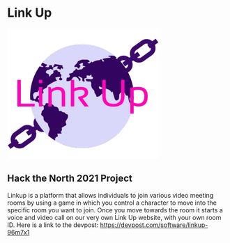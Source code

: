 # Link Up 
![Drag Racing](Logo2.png)

## Hack the North 2021 Project

Linkup is a platform that allows individuals to join various video meeting rooms by using a game in which you control a character to move into the specific room you want to join. Once you move towards the room it starts a voice and video call on our very own Link Up website, with your own room ID. 
Here is a link to the devpost: https://devpost.com/software/linkup-96m7x1
